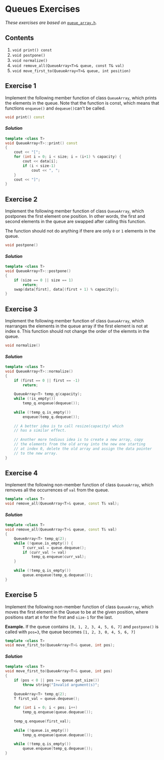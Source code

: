 Queues Exercises
=====================

*These exercises are based on* [`queue_array.h`](../code/queue_array.h).

## Contents

1. `void print() const`  
2. `void postpone()`
3. `void normalize()`
4. ` void remove_all(QueueArray<T>& queue, const T& val) ` 
5. `void move_first_to(QueueArray<T>& queue, int position) `



Exercise 1
----------

Implement the following member function of class `QueueArray`, which prints the elements in the queue. Note that the function is const, which means that functions `enqueue()` and `dequeue()`can't be called.

```cpp
void print() const
```

#### *Solution*

```cpp
template <class T>
void QueueArray<T>::print() const 
{
    cout << "[";
	for (int i = 0; i < size; i = (i+1) % capacity) {
        cout << data[i];
        if (i < size-1)
            cout << ", ";
    }
    cout << "]";
}
```



Exercise 2
----------

Implement the following member function of class `QueueArray`, which postpones the first element one position. In other words, the first and second elements in the queue are swapped after calling this function.

The function should not do anything if there are only  `0` or `1` elements in the queue.

```cpp
void postpone()
```

#### *Solution*

```cpp
template <class T>
void QueueArray<T>::postpone() 
{
    if (size == 0 || size == 1)
        return;
    swap(data[first], data[(first + 1) % capacity]);
}
```



Exercise 3
----------

Implement the following member function of class `QueueArray`, which rearranges the elements in the queue array if the first element is not at index `0`. This function should not change the order of the elemnts in the queue. 

```cpp
void normalize()
```

#### *Solution*

```cpp
template <class T>
void QueueArray<T>::normalize() 
{
    if (first == 0 || first == -1)
        return;
    
    QueueArray<T> temp_q(capacity);
    while (!is_empty())
        temp_q.enqueue(dequeue());
    
    while (!temp_q.is_empty())
        enqueue(temp_q.dequeue());
        
    // A better idea is to call resize(capacity) which
    // has a similar effect. 
    
    // Another more tedious idea is to create a new array, copy
    // the elements from the old array into the new one starting
    // at index 0, delete the old array and assign the data pointer
    // to the new array.
}
```



Exercise 4
----------

Implement the following non-member function of class `QueueArray`, which removes all the occurrences of `val` from the queue.  

```cpp
template <class T>
void remove_all(QueueArray<T>& queue, const T& val);
```

#### *Solution*

```cpp
template <class T>
void remove_all(QueueArray<T>& queue, const T& val)
{
    QueueArray<T> temp_q(2);
    while (!queue.is_empty()) {
        T curr_val = queue.dequeue();
        if (curr_val != val)
            temp_q.enqueue(curr_val);
    }
    
    while (!temp_q.is_empty())
        queue.enqueue(temp_q.dequeue());
}
```



Exercise 5
----------

Implement the following non-member function of class `QueueArray`, which moves the first element in the Queue to be at the given position, where positions start at `0` for the first and `size-1` for the last.

**Example.** If the queue contains `[0, 1, 2, 3, 4, 5, 6, 7]` and `postpone()` is called with `pos=3`, the queue becomes 
`[1, 2, 3, 0, 4, 5, 6, 7]`

```cpp
template <class T>
void move_first_to(QueueArray<T>& queue, int pos);
```

#### *Solution*

```cpp
template <class T>
void move_first_to(QueueArray<T>& queue, int pos)
{
    if (pos < 0 || pos >= queue.get_size())
        throw string("Invalid argument(s)";
              
    QueueArray<T> temp_q(2);
	T first_val = queue.dequeue();
                     
    for (int i = 0; i < pos; i++)
    	temp_q.enqueue(queue.dequeue());
                     
	temp_q.enqueue(first_val);
                     
	while (!queue.is_empty())
		temp_q.enqueue(queue.dequeue());
    
    while (!temp_q.is_empty())
        queue.enqueue(temp_q.dequeue());
}
```
